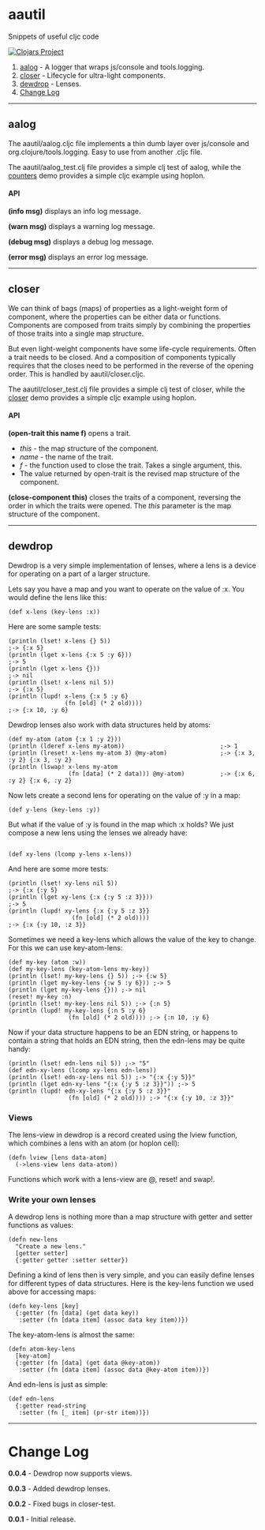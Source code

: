# aautil
Snippets of useful cljc code

[![Clojars Project](https://img.shields.io/clojars/v/aatree/aautil.svg)](https://clojars.org/aatree/aautil)

1. [aalog](#aalog) - A logger that wraps js/console and tools.logging.
1. [closer](#closer) - Lifecycle for ultra-light components.
1. [dewdrop](#dewdrop) - Lenses.
1. [Change Log](#change-log)

---

## aalog

The aautil/aalog.cljc file implements a thin dumb layer over
js/console and org.clojure/tools.logging. Easy to use from
another .cljc file.

The aautil/aalog_test.clj file provides a simple clj test of aalog,
while the [counters](https://github.com/aatree/aademos/tree/master/counters)
demo provides a simple cljc example using hoplon.

#### API

**(info msg)** displays an info log message.

**(warn msg)** displays a warning log message.

**(debug msg)** displays a debug log message.

**(error msg)** displays an error log message.

---

## closer

We can think of bags (maps) of properties as a light-weight form
of component, where the properties can be either data or functions.
Components are composed from traits simply by combining the
properties of those traits into a single map structure.

But even light-weight components have some life-cycle requirements.
Often a trait needs to be closed. And a composition of components
typically requires that the closes need to be performed in the reverse
of the opening order. This is handled by aautil/closer.cljc.

The aautil/closer_test.clj file provides a simple clj test of closer,
while the [closer](https://github.com/aatree/aademos/tree/master/closer)
demo provides a simple cljc example using hoplon.

#### API

**(open-trait this name f)** opens a trait.

* *this* - the map structure of the component.
* *name* - the name of the trait.
* *f* - the function used to close the trait. Takes a single argument, this.
* The value returned by open-trait is the revised map structure of the component.

**(close-component this)** closes the traits of a component, 
reversing the order in which the traits were opened.
The *this* parameter is the map structure of the component.

---

## dewdrop

Dewdrop is a very simple implementation of lenses,
where a lens is a device for operating on a part of a larger structure.

Lets say you have a map and you want to operate on the value of :x.
You would define the lens like this:

```
(def x-lens (key-lens :x))
```
Here are some sample tests:

```
(println (lset! x-lens {} 5))
;-> {:x 5}
(println (lget x-lens {:x 5 :y 6}))
;-> 5
(println (lget x-lens {}))
;-> nil
(println (lset! x-lens nil 5))
;-> {:x 5}
(println (lupd! x-lens {:x 5 :y 6}
                (fn [old] (* 2 old))))
;-> {:x 10, :y 6}
```
Dewdrop lenses also work with data structures held by atoms:

```
(def my-atom (atom {:x 1 :y 2}))
(println (lderef x-lens my-atom))                           ;-> 1
(println (lreset! x-lens my-atom 3) @my-atom)               ;-> {:x 3, :y 2} {:x 3, :y 2}
(println (lswap! x-lens my-atom
                 (fn [data] (* 2 data))) @my-atom)          ;-> {:x 6, :y 2} {:x 6, :y 2}
```
Now lets create a second lens for operating on the value of :y in a map:

```
(def y-lens (key-lens :y))
```
But what if the value of :y is found in the map which :x holds?
We just compose a new lens using the lenses we already have:
```

(def xy-lens (lcomp y-lens x-lens))
```
And here are some more tests:

```
(println (lset! xy-lens nil 5))
;-> {:x {:y 5}
(println (lget xy-lens {:x {:y 5 :z 3}}))
;-> 5
(println (lupd! xy-lens {:x {:y 5 :z 3}}
                  (fn [old] (* 2 old))))
;-> {:x {:y 10, :z 3}}
```

Sometimes we need a key-lens which allows the value of 
the key to change. For this we can use key-atom-lens:

```
(def my-key (atom :w))
(def my-key-lens (key-atom-lens my-key))
(println (lset! my-key-lens {} 5)) ;-> {:w 5}
(println (lget my-key-lens {:w 5 :y 6})) ;-> 5
(println (lget my-key-lens {})) ;-> nil
(reset! my-key :n)
(println (lset! my-key-lens nil 5)) ;-> {:n 5}
(println (lupd! my-key-lens {:n 5 :y 6}
                 (fn [old] (* 2 old)))) ;-> {:n 10, :y 6}
```

Now if your data structure happens to be an EDN string, 
or happens to contain a string that holds an EDN string,
then the edn-lens may be quite handy:

```
(println (lset! edn-lens nil 5)) ;-> "5"
(def edn-xy-lens (lcomp xy-lens edn-lens))
(println (lset! edn-xy-lens nil 5)) ;-> "{:x {:y 5}}"
(println (lget edn-xy-lens "{:x {:y 5 :z 3}}")) ;-> 5
(println (lupd! edn-xy-lens "{:x {:y 5 :z 3}}"
                 (fn [old] (* 2 old)))) ;-> "{:x {:y 10, :z 3}}"
```

### Views

The lens-view in dewdrop is a record created using the lview function,
which combines a lens with an atom (or hoplon cell):

```
(defn lview [lens data-atom]
  (->lens-view lens data-atom))
```

Functions which work with a lens-view are @, reset! and swap!.

### Write your own lenses

A dewdrop lens is nothing more than a map structure with getter and setter functions as values:

```
(defn new-lens
  "Create a new lens."
  [getter setter]
  {:getter getter :setter setter})

```
Defining a kind of lens then is very simple, and you can easily define lenses for
different types of data structures.
Here is the key-lens function we used above for accessing maps:

```
(defn key-lens [key]
  {:getter (fn [data] (get data key)) 
   :setter (fn [data item] (assoc data key item))})
```

The key-atom-lens is almost the same:

```
(defn atom-key-lens
  [key-atom]
  {:getter (fn [data] (get data @key-atom))
   :setter (fn [data item] (assoc data @key-atom item))})
```

And edn-lens is just as simple:

```
(def edn-lens
  {:getter read-string
   :setter (fn [_ item] (pr-str item))})
```

---

# Change Log

**0.0.4** - Dewdrop now supports views.

**0.0.3** - Added dewdrop lenses.

**0.0.2** - Fixed bugs in closer-test.

**0.0.1** - Initial release.
